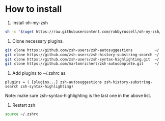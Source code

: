 # How to install

1. Install oh-my-zsh

```bash
sh -c "$(wget https://raw.githubusercontent.com/robbyrussell/oh-my-zsh/master/tools/install.sh -O -)"
```

1. Clone necessary plugins.

```bash
git clone https://github.com/zsh-users/zsh-autosuggestions          ~/.oh-my-zsh/custom/plugins/zsh-autosuggestions
git clone https://github.com/zsh-users/zsh-history-substring-search ~/.oh-my-zsh/custom/plugins/zsh-history-substring-search
git clone https://github.com/zsh-users/zsh-syntax-highlighting.git  ~/.oh-my-zsh/custom/plugins/zsh-syntax-highlighting
git clone https://github.com/marlonrichert/zsh-autocomplete.git     ~/.oh-my-zsh/custom/plugins/zsh-autocomplete
```

1. Add plugins to ~/.zshrc as

```
plugins = ( [plugins...] zsh-autosuggestions zsh-history-substring-search zsh-syntax-highlighting)
```

Note: make sure zsh-syntax-highlighting is the last one in the above list.

1. Restart zsh

```bash
source ~/.zshrc
```
